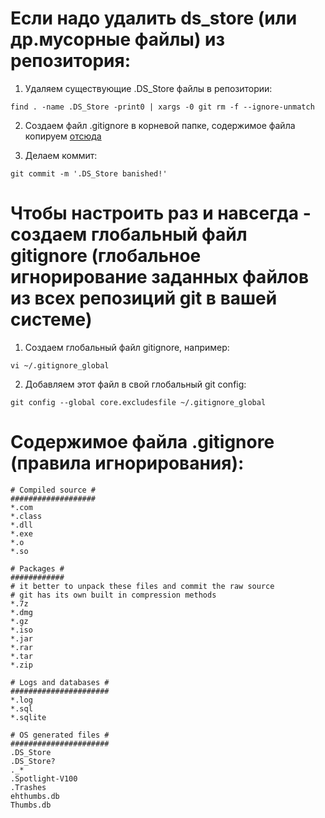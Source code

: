 # Если надо удалить ds_store (или др.мусорные файлы) из репозитория:
1. Удаляем существующие .DS_Store файлы в репозитории: 
```
find . -name .DS_Store -print0 | xargs -0 git rm -f --ignore-unmatch
```

2. Создаем файл .gitignore в корневой папке, содержимое файла копируем [отсюда](https://github.com/bellabzhu/gitignore-settings/blob/main/.gitignore) 

3. Делаем коммит:
```
git commit -m '.DS_Store banished!'
```
# Чтобы настроить раз и навсегда - создаем глобальный файл gitignore (глобальное игнорирование заданных файлов из всех репозиций git в вашей системе)
1. Создаем глобальный файл gitignore, например:
```
vi ~/.gitignore_global
```
2. Добавляем этот файл в свой глобальный git config:
```
git config --global core.excludesfile ~/.gitignore_global
```

# Содержимое файла .gitignore (правила игнорирования):
```
# Compiled source #
###################
*.com
*.class
*.dll
*.exe
*.o
*.so

# Packages #
############
# it better to unpack these files and commit the raw source
# git has its own built in compression methods
*.7z
*.dmg
*.gz
*.iso
*.jar
*.rar
*.tar
*.zip

# Logs and databases #
######################
*.log
*.sql
*.sqlite

# OS generated files #
######################
.DS_Store
.DS_Store?
._*
.Spotlight-V100
.Trashes
ehthumbs.db
Thumbs.db
```
